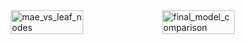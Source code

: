 <div style="display: flex; justify-content: center;">
      <img style="width: 48%;" alt="mae_vs_leaf_nodes" src="https://github.com/user-attachments/assets/bd408789-c4c8-4938-9bc1-15068a811dea" />
      <img style="width: 48%;" alt="final_model_comparison" src="https://github.com/user-attachments/assets/fc185c9f-569c-4fbe-936f-8fd38687d637" />
</div>

